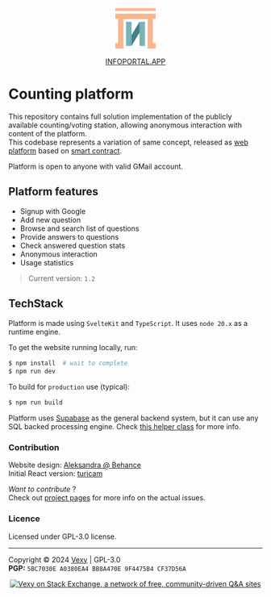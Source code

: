 <div align="center">
    <img 
        src="./static/favicon.svg"
        alt="infoportal_logo"
        width=80
    />
    <p><a href="https://infoportal.app">INFOPORTAL.APP</a></p>
</div>

# Counting platform
This repository contains full solution implementation of the publicly available counting/voting station, allowing anonymous interaction with content of the platform.  
This codebase represents a variation of same concept, released as [web platform](https://github.com/vexy/infoportal) based on [smart contract](https://github.com/vexy/voting_platform).

Platform is open to anyone with valid GMail account.


## Platform features
- Signup with Google
- Add new question
- Browse and search list of questions
- Provide answers to questions
- Check answered question stats
- Anonymous interaction
- Usage statistics

> Current version: `1.2`

## TechStack
Platform is made using `SvelteKit` and `TypeScript`. It uses `node 20.x` as a runtime engine.

To get the website running locally, run:  
```bash
$ npm install  # wait to complete
$ npm run dev
```  

To build for `production` use (typical):
```bash
$ npm run build
```

Platform uses [Supabase](https://supabase.com) as the general backend system, but it can use any SQL backed processing engine. Check [this helper class](/src/lib/QuestionsService.ts) for more info.

### Contribution
Website design: [Aleksandra @ Behance](https://www.behance.net/aleksandrajolka)  
Initial React version: [turicam](https://github.com/turicam)

_Want to contribute_ ?  
Check out [project pages](https://github.com/users/vexy/projects/2) for more info on the actual issues.

### Licence
Licensed under GPL-3.0 license.  

----

Copyright © 2024 [Vexy](https:github.com/vexy) | GPL-3.0  
**PGP:** `5BC7030E A0380EA4 BB8A470E 9F4475B4 CF37D56A`

<p align="center">
    <!-- <code>Fridge</code> - <b>Lightweight</b>, <b>fast</b> and extreeemely <b>simple to use fetch or store mechanism.</b><br> -->
    <a href="https://stackexchange.com/users/215166"><img src="https://stackexchange.com/users/flair/215166.png?theme=clean" width="210" height="60" alt="Vexy on Stack Exchange, a network of free, community-driven Q&amp;A sites" title="profile for Vexy on Stack Exchange, a network of free, community-driven Q&amp;A sites">
    </a>
</p>
